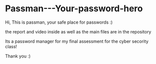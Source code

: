 # Passman---Your-password-hero

Hi, This is passman, your safe place for passwords :)

the report and video inside as well as the main files are in the repository

Its a password manager for my final assessment for the cyber secority class!

Thank you :)
